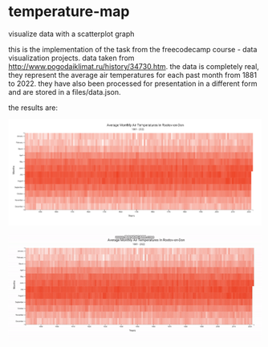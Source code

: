 # temperature-map
visualize data with a scatterplot graph

this is the implementation of the task from the freecodecamp course - data visualization projects. data taken from http://www.pogodaiklimat.ru/history/34730.htm. the data is completely real, they represent the average air temperatures for each past month from 1881 to 2022. they have also been processed for presentation in a different form and are stored in a files/data.json.

the results are:

<img src='https://github.com/ajdivotf/temperature-map/blob/main/files/pic.PNG' width='600'/>

![](https://github.com/ajdivotf/temperature-map/blob/main/files/how.gif)

